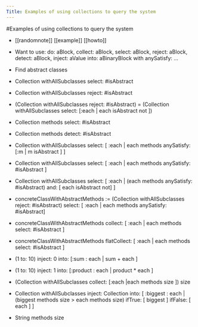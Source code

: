 ---Title: Examples of using collections to query the system---#Examples of using collections to query the system- [[randomnote]]  [[example]] [[howto]]- Want to use:
do: aBlock, 
collect: aBlock, select: aBlock, reject: aBlock, detect: aBlock, 
inject: aValue into: aBinaryBlock
with anySatisfy: ...- Find abstract classes- Collection withAllSubclasses select: #isAbstract- Collection withAllSubclasses reject: #isAbstract- (Collection withAllSubclasses reject: #isAbstract) = (Collection withAllSubclasses select: [:each | each isAbstract not ])- Collection methods select: #isAbstract- Collection methods detect: #isAbstract- Collection withAllSubclasses select: [ :each | 	each methods anySatisfy: [:m | m isAbstract ] ]- Collection withAllSubclasses select: [ :each | 	each methods anySatisfy: #isAbstract ]- Collection withAllSubclasses select: [ :each | 	(each methods anySatisfy: #isAbstract) 		and: [ each isAbstract not] ]- concreteClassWithAbstractMethods := (Collection withAllSubclasses reject: #isAbstract)	select: [ :each | each methods anySatisfy: #isAbstract]- concreteClassWithAbstractMethods collect: [ :each | each methods select: #isAbstract ]- concreteClassWithAbstractMethods flatCollect: [ :each | each methods select: #isAbstract ]- (1 to: 10) inject: 0 into: [:sum : each | sum + each ]- (1 to: 10) inject: 1 into: [:product : each | product * each ]- (Collection withAllSubclasses collect: [:each |each methods size ]) size- Collection withAllSubclasses inject: Collection into: [ :biggest : each | (biggest methods size > each methods size) ifTrue: [ biggest ] ifFalse: [ each ] ]- String methods size